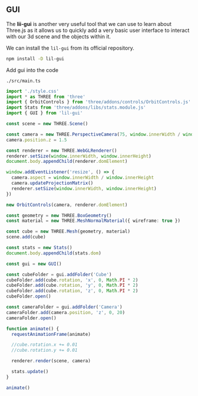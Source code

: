 ## GUI

The **lii-gui** is another very useful tool that we can use to learn about Three.js as it allows us to quickly add a very basic user interface to interact with our 3d scene and the objects within it.

We can install the `lil-gui` from its official repository.


```bash
npm install -D lil-gui
```

Add gui into the code

`./src/main.ts`
```ts
import './style.css'
import * as THREE from 'three'
import { OrbitControls } from 'three/addons/controls/OrbitControls.js'
import Stats from 'three/addons/libs/stats.module.js'
import { GUI } from 'lil-gui'

const scene = new THREE.Scene()

const camera = new THREE.PerspectiveCamera(75, window.innerWidth / window.innerHeight, 0.1, 1000)
camera.position.z = 1.5

const renderer = new THREE.WebGLRenderer()
renderer.setSize(window.innerWidth, window.innerHeight)
document.body.appendChild(renderer.domElement)

window.addEventListener('resize', () => {
  camera.aspect = window.innerWidth / window.innerHeight
  camera.updateProjectionMatrix()
  renderer.setSize(window.innerWidth, window.innerHeight)
})

new OrbitControls(camera, renderer.domElement)

const geometry = new THREE.BoxGeometry()
const material = new THREE.MeshNormalMaterial({ wireframe: true })

const cube = new THREE.Mesh(geometry, material)
scene.add(cube)

const stats = new Stats()
document.body.appendChild(stats.dom)

const gui = new GUI()

const cubeFolder = gui.addFolder('Cube')
cubeFolder.add(cube.rotation, 'x', 0, Math.PI * 2)
cubeFolder.add(cube.rotation, 'y', 0, Math.PI * 2)
cubeFolder.add(cube.rotation, 'z', 0, Math.PI * 2)
cubeFolder.open()

const cameraFolder = gui.addFolder('Camera')
cameraFolder.add(camera.position, 'z', 0, 20)
cameraFolder.open()

function animate() {
  requestAnimationFrame(animate)

  //cube.rotation.x += 0.01
  //cube.rotation.y += 0.01

  renderer.render(scene, camera)

  stats.update()
}

animate()
```
